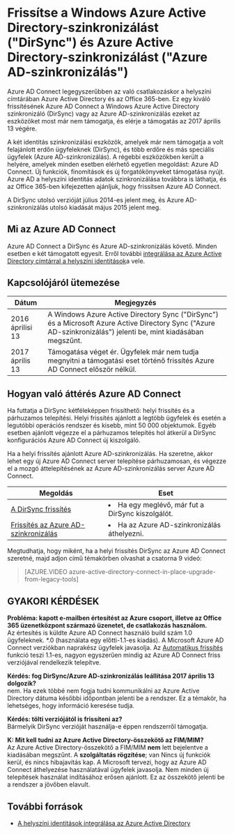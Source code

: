 <properties
    pageTitle="A DirSync és Azure AD-szinkronizálás frissítési |} Microsoft Azure"
    description="Megtudhatja, hogy miként frissíthet DirSync és Azure AD-szinkronizálás Azure AD Connect."
    services="active-directory"
    documentationCenter=""
    authors="andkjell"
    manager="femila"
    editor=""/>

<tags
    ms.service="active-directory"
    ms.workload="identity"
    ms.tgt_pltfrm="na"
    ms.devlang="na"
    ms.topic="article"
    ms.date="06/27/2016"
    ms.author="billmath"/>


# <a name="upgrade-windows-azure-active-directory-sync-dirsync-and-azure-active-directory-sync-azure-ad-sync"></a>Frissítse a Windows Azure Active Directory-szinkronizálást ("DirSync") és Azure Active Directory-szinkronizálást ("Azure AD-szinkronizálás")
Azure AD Connect legegyszerűbben az való csatlakozáskor a helyszíni címtárában Azure Active Directory és az Office 365-ben. Ez egy kiváló frissítésének Azure AD Connect a Windows Azure Active Directory szinkronizáló (DirSync) vagy az Azure AD-szinkronizálás ezeket az eszközöket most már nem támogatja, és elérje a támogatás az 2017 április 13 végére.

A két identitás szinkronizálási eszközök, amelyek már nem támogatja a volt felajánlott erdőn ügyfeleknek (DirSync), és több erdőre és más speciális ügyfelek (Azure AD-szinkronizálás). A régebbi eszközökben került a helyére, amelyek minden esetben elérhető egyetlen megoldást: Azure AD Connect. Új funkciók, finomítások és új forgatókönyveket támogatása nyújt. Azure AD a helyszíni identitás adatok szinkronizálása továbbra is láthatja, és az Office 365-ben kifejezetten ajánljuk, hogy frissítsen Azure AD Connect.

A DirSync utolsó verzióját július 2014-es jelent meg, és Azure AD-szinkronizálás utolsó kiadását május 2015 jelent meg.

## <a name="what-is-azure-ad-connect"></a>Mi az Azure AD Connect
Azure AD Connect a DirSync és Azure AD-szinkronizálás követő. Minden esetben e két támogatott egyesít. Erről további [integrálása az Azure Active Directory címtárral a helyszíni identitások](active-directory-aadconnect.md)a vele.

## <a name="deprecation-schedule"></a>Kapcsolójáról ütemezése

Dátum | Megjegyzés
 --- | ---
2016 áprilisi 13 | A Windows Azure Active Directory Sync ("DirSync") és a Microsoft Azure Active Directory Sync ("Azure AD-szinkronizálás") jelenti be, mint kiadásában megszűnt.
2017 április 13 | Támogatása véget ér. Ügyfelek már nem tudja megnyitni a támogatási eset történő frissítés Azure AD Connect először nélkül.

## <a name="how-to-transition-to-azure-ad-connect"></a>Hogyan való áttérés Azure AD Connect
Ha futtatja a DirSync kétféleképpen frissíthető: helyi frissítés és a párhuzamos telepítési. Helyi frissítés ajánlott a legtöbb ügyfelek és esetén a legutóbbi operációs rendszer és kisebb, mint 50 000 objektumok. Egyéb esetben ajánlott végezze el a párhuzamos telepítés hol átkerül a DirSync konfigurációs Azure AD Connect új kiszolgáló.

Ha a helyi frissítés ajánlott Azure AD-szinkronizálás. Ha szeretne, akkor lehet egy új Azure AD Connect server telepítése párhuzamosan, és végezze el a mozgó áttelepítésének az Azure AD-szinkronizálás server Azure AD Connect.

Megoldás | Eset
----- | -----
[A DirSync frissítés](./connect/active-directory-aadconnect-dirsync-upgrade-get-started.md) | <li>Ha egy meglévő, már fut a DirSync kiszolgálót.</li>
[Frissítés az Azure AD-szinkronizálás](active-directory-aadconnect-upgrade-previous-version.md)| <li>Ha az Azure AD-szinkronizálás áthelyezni.</li>

Megtudhatja, hogy miként, ha a helyi frissítés DirSync az Azure AD Connect szeretné, majd adjon című témakörben olvashat a csatorna 9 videó:

> [AZURE.VIDEO azure-active-directory-connect-in-place-upgrade-from-legacy-tools]

## <a name="faq"></a>GYAKORI KÉRDÉSEK
**Probléma: kapott e-mailben értesítést az Azure csoport, illetve az Office 365 üzenetközpont származó üzenetet, de csatlakozás használom.**  
Az értesítés is küldte Azure AD Connect használó build szám 1.0 ügyfeleknek. \*.0 (használata egy előtti-1.1-es kiadás). A Microsoft Azure AD Connect verziókban naprakész ügyfelek javasolja. Az [Automatikus frissítés](active-directory-aadconnect-feature-automatic-upgrade.md) funkció teszi 1.1-es, nagyon egyszerűen mindig az Azure AD Connect friss verziójával rendelkezik telepítve.

**Kérdés: fog DirSync/Azure AD-szinkronizálás leállítása 2017 április 13 dolgozik?**  
nem. Ha ezek többé nem fogja tudni kommunikálni az Azure Active Directory dátuma későbbi időpontban jelenti be a rendszer. Ez a témakör, ha lehetséges, hogy információ keresése tudja.

**Kérdés: tölti verziójától is frissíteni az?**  
Bármelyik DirSync verzióját használja-e éppen rendszerről támogatja.

**K: Mit kell tudni az Azure Active Directory-összekötő az FIM/MIM?**  
Az Azure Active Directory-összekötő a FIM/MIM **nem** lett bejelentve a kiadásában megszűnt. A **szolgáltatás rögzítése**; van Nincs új funkciók kerül, és nincs hibajavítás kap. A Microsoft tervezi, hogy az Azure AD Connect áthelyezése használatával ügyfelek javasolja. Nem minden új telepítések használat indításához erősen ajánlott. Ez az összekötő jelenti be a rendszer a jövőben elavult.

## <a name="additional-resources"></a>További források

* [A helyszíni identitások integrálása az Azure Active Directory](active-directory-aadconnect.md)
